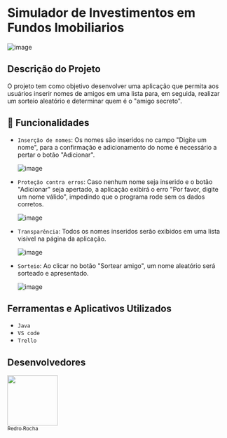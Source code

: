 # Simulador de Investimentos em Fundos Imobiliarios

![image](https://github.com/user-attachments/assets/ea448f0b-e654-49a7-8a0f-a232cf3b23d7)



## Descrição do Projeto
O projeto tem como objetivo desenvolver uma aplicação que permita aos usuários inserir nomes de amigos em uma lista para, em seguida, realizar um sorteio aleatório e determinar quem é o "amigo secreto".

## 🔨 Funcionalidades 
- `Inserção de nomes`: Os nomes são inseridos no campo "Digite um nome", para a confirmação e adicionamento do nome é necessário a pertar o botão "Adicionar".
  
  ![image](https://github.com/user-attachments/assets/18d01d9f-72dc-4b32-8ea2-1f6f3feeaf60)



- `Proteção contra erros`: Caso nenhum nome seja inserido e o botão "Adicionar" seja apertado, a aplicação exibirá o erro "Por favor, digite um nome válido", impedindo que o programa rode sem os dados corretos.

  ![image](https://github.com/user-attachments/assets/107e9e43-4beb-4c11-b548-18b9ea46bee6)



- `Transparência`: Todos os nomes inseridos serão exibidos em uma lista visível na página da aplicação.

  ![image](https://github.com/user-attachments/assets/8059f565-3e60-4814-a2ab-456ba56d5665)
  


- `Sorteio`: Ao clicar no botão "Sortear amigo", um nome aleatório será sorteado e apresentado.
  
  ![image](https://github.com/user-attachments/assets/bbb1618e-bd3b-47f1-8a83-d33cb61fdebb)



## Ferramentas e Aplicativos Utilizados

- ``Java``
- ``VS code``
- ``Trello``


## Desenvolvedores
[<img loading="lazy" src="https://avatars.githubusercontent.com/u/201495780?s=96&v=4" width=115><br><sub>Pedro Rocha</sub>](https://github.com/Pedro-Rocha89)
